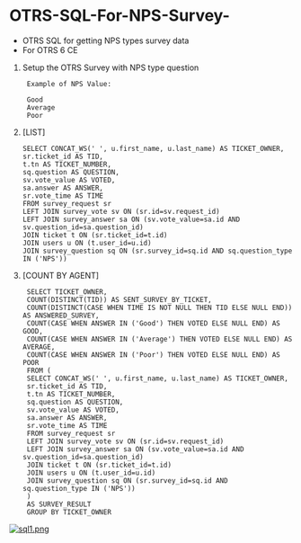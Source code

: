 # OTRS-SQL-For-NPS-Survey-
- OTRS SQL for getting NPS types survey data
- For OTRS 6 CE


1. Setup the OTRS Survey with NPS type question
	
		Example of NPS Value:
		
		Good 
		Average
		Poor


2. 	[LIST]

		SELECT CONCAT_WS(' ', u.first_name, u.last_name) AS TICKET_OWNER,
		sr.ticket_id AS TID, 
		t.tn AS TICKET_NUMBER, 
		sq.question AS QUESTION,
		sv.vote_value AS VOTED, 
		sa.answer AS ANSWER,
		sr.vote_time AS TIME
		FROM survey_request sr
		LEFT JOIN survey_vote sv ON (sr.id=sv.request_id)
		LEFT JOIN survey_answer sa ON (sv.vote_value=sa.id AND sv.question_id=sa.question_id)
		JOIN ticket t ON (sr.ticket_id=t.id)
		JOIN users u ON (t.user_id=u.id)
		JOIN survey_question sq ON (sr.survey_id=sq.id AND sq.question_type IN ('NPS'))	


3. [COUNT BY AGENT]

		SELECT TICKET_OWNER,
		COUNT(DISTINCT(TID)) AS SENT_SURVEY_BY_TICKET,
		COUNT(DISTINCT(CASE WHEN TIME IS NOT NULL THEN TID ELSE NULL END)) AS ANSWERED_SURVEY,
		COUNT(CASE WHEN ANSWER IN ('Good') THEN VOTED ELSE NULL END) AS GOOD,
		COUNT(CASE WHEN ANSWER IN ('Average') THEN VOTED ELSE NULL END) AS AVERAGE,
		COUNT(CASE WHEN ANSWER IN ('Poor') THEN VOTED ELSE NULL END) AS POOR
		FROM (
		SELECT CONCAT_WS(' ', u.first_name, u.last_name) AS TICKET_OWNER,
		sr.ticket_id AS TID, 
		t.tn AS TICKET_NUMBER, 
		sq.question AS QUESTION,
		sv.vote_value AS VOTED, 
		sa.answer AS ANSWER,
		sr.vote_time AS TIME
		FROM survey_request sr
		LEFT JOIN survey_vote sv ON (sr.id=sv.request_id)
		LEFT JOIN survey_answer sa ON (sv.vote_value=sa.id AND sv.question_id=sa.question_id)
		JOIN ticket t ON (sr.ticket_id=t.id)
		JOIN users u ON (t.user_id=u.id)
		JOIN survey_question sq ON (sr.survey_id=sq.id AND sq.question_type IN ('NPS'))
		)
		AS SURVEY_RESULT
		GROUP BY TICKET_OWNER
		
		
[![sql1.png](https://i.postimg.cc/d15F4v6W/sql1.png)](https://postimg.cc/bDS4w7Kb)


